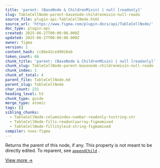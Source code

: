 ```yaml
---
title: 'parent: (BaseNode & ChildrenMixin) | null [readonly]'
slug: TableCellNode-parent-basenode-childrenmixin-null-reado
source_file: plugin-api-TableCellNode.html
source_url: 'https://www.figma.com/plugin-docs/api/TableCellNode/'
doc_type: plugin-api
created: 2025-06-27T00:00:00.000Z
updated: 2025-06-27T00:00:00.000Z
owner: figma
version: 1
content_hash: cc86e42ced9016eb
token_count: 66
chunk_title: 'parent: (BaseNode & ChildrenMixin) | null [readonly]'
chunk_slug: TableCellNode-parent-basenode-childrenmixin-null-reado
chunk_index: 1
chunk_of_total: 4
parent_file: TableCellNode.md
parent_slug: TableCellNode
char_count: 231
heading_level: h3
chunk_type: guide
merge_type: atomic
tags: []
sibling_chunks:
  - TableCellNode-columnindex-number-readonly-tostring-str
  - TableCellNode-fills-readonlyarray-figmamixed
  - TableCellNode-fillstyleid-string-figmamixed
compiler: noos-figma
---
```


Returns the parent of this node, if any. This property is not meant to be directly edited. To reparent, see [`appendChild`](/plugin-docs/api/properties/nodes-appendchild/)
.

[View more →](/plugin-docs/api/properties/nodes-parent/)

